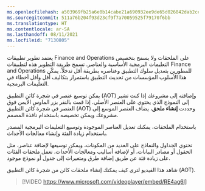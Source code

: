 ```yaml
---
ms.openlocfilehash: a503969fb25a6e0b14cabe21a690932ee9de65d026842dab2ce64ba812ba193f
ms.sourcegitcommit: 511a76b204f93d23cf9f7a70059525f79170f6bb
ms.translationtype: HT
ms.contentlocale: ar-SA
ms.lasthandoff: 08/11/2021
ms.locfileid: "7130805"
---
```


يعتمد تطوير تطبيقات Finance and Operations على الملحقات ولا يسمح بتخصيص التعليمات البرمجية الأساسية والعناصر. تسمح طريقة التطوير هذه لتطبيقات Finance and Operations للمطورين بتعديل سلوك التطبيق وعناصره بطريقة أقل تدخلاً. يمكّن هذا الأسلوب المؤسسات من تحديث التطبيق باستمرار بتكاليف أقل وأقل أخطاء في التعليمات البرمجية. 

يمكن توسيع عنصر في شجرة كائن التطبيق (AOT) وإضافته إلى مشروعك إذا كنت تشير إلى النموذج الذي يحتوي على العنصر الأصلي. إذا قمت بالنقر بزر الماوس الأيمن فوق العنصر في شجرة كائن التطبيق (AOT) وحددت **إنشاء ملحق**، يضاف العنصر الموسع إلى مشروعك ويمكن تخصيصه باستخدام نافذة المصمم.

باستخدام الملحقات، يمكنك تعديل العناصر الموجودة وتوسيع التعليمات البرمجية المصدر باستخدام زيادة الفئة وإنشاء معالجات الأحداث.

تحتوي الجداول والنماذج على العديد من المكونات، ويمكن توسيعها لإضافة عناصر، مثل الحقول أو مصادر البيانات، أو لإضافة أساليب ومعالجات الأحداث. تعمل ملحقات الفئات على زيادة فئة عن طريق إضافة طرق ومتغيرات إلى جدول أو نموذج موجود.

شاهد هذا الفيديو لترى كيف يمكنك إنشاء ملحقات كائن من شجرة كائن التطبيق (AOT). 

 > [!VIDEO https://www.microsoft.com/videoplayer/embed/RE4ag6l]


